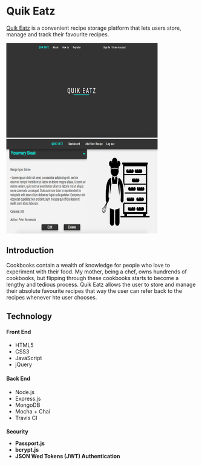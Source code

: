 <h1>Quik Eatz</h1>

<a href="https://quikeatz.herokuapp.com/">Quik Eatz</a> is a convenient recipe storage platform that lets users store, manage and track their favourite recipes.

<img src="/public/icons/start-display.png" width="400" height="250"><img src="/public/icons/my-recipes.png" width="400" height="250">

<h2>Introduction</h2>

Cookbooks contain a wealth of knowledge for people who love to experiment with their food. My mother, being a chef, owns hundrends of cookbooks, but flipping through these cookbooks starts to become a lengthy and tedious process. Quik Eatz allows the user to store and manage their absolute favourite recipes that way the user can refer back to the recipes whenever hte user chooses. 

<h2>Technology</h2>

<h4>Front End</h4>

- HTML5
- CSS3
- JavaScript
- jQuery

<h4>Back End</h4>

- Node.js
- Express.js
- MongoDB
- Mocha + Chai
- Travis CI

<h4>Security</h>

- Passport.js
- bcrypt.js
- JSON Wed Tokens (JWT) Authentication


